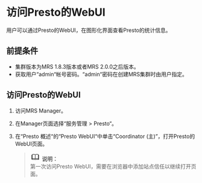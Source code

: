# 访问Presto的WebUI<a name="ZH-CN_TOPIC_0149076181"></a>

用户可以通过Presto的WebUI，在图形化界面查看Presto的统计信息。

## 前提条件<a name="zh-cn_topic_0053993335_section66680320101755"></a>

-   集群版本为MRS 1.8.3版本或者MRS 2.0.0之后版本。
-   获取用户“admin“帐号密码。“admin“密码在创建MRS集群时由用户指定。

## 访问Presto的WebUI<a name="section12106109117"></a>

1.  访问MRS Manager。
2.  在Manager页面选择“服务管理  \>  Presto“。
3.  在“Presto 概述“的“Presto WebUI“中单击“Coordinator \(主\)”，打开Presto的WebUI页面。

    >![](public_sys-resources/icon-note.gif) **说明：**   
    >第一次访问Presto WebUI，需要在浏览器中添加站点信任以继续打开页面。  


